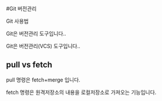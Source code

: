 #Git 버전관리

Git 사용법

Git은 버전관리 도구입니다..

Git은 버전관리(VCS) 도구입니다..

## pull vs fetch

pull 명령은 fetch+merge 입니다.

fetch 명령은 원격저장소의 내용을 로컬저장소로 가져오는 기능입니다.
